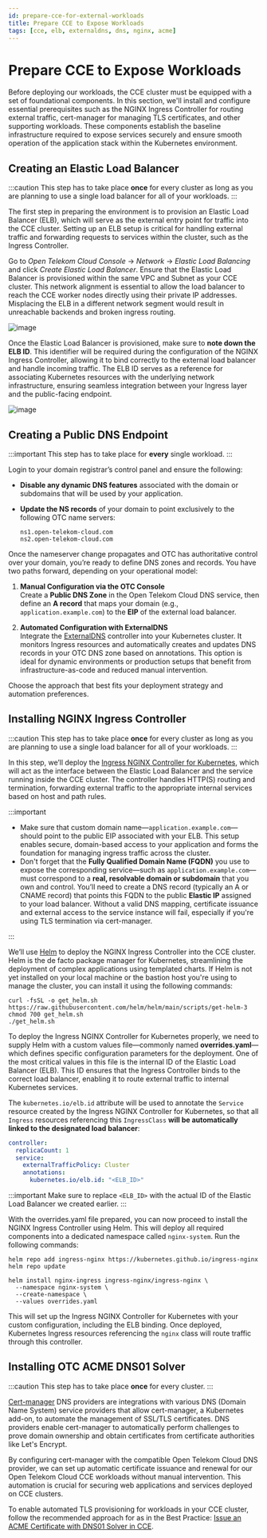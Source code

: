 ```yaml
---
id: prepare-cce-for-external-workloads
title: Prepare CCE to Expose Workloads
tags: [cce, elb, externaldns, dns, nginx, acme]
---
```


# Prepare CCE to Expose Workloads

Before deploying our workloads, the CCE cluster must be equipped with a set of foundational components. In this section, we'll install and configure essential prerequisites such as the NGINX Ingress Controller for routing external traffic, cert-manager for managing TLS certificates, and other supporting workloads. These components establish the baseline infrastructure required to expose services securely and ensure smooth operation of the application stack within the Kubernetes environment.

## Creating an Elastic Load Balancer

:::caution
This step has to take place **once** for every cluster as long as you are planning to use a single load balancer for all of your workloads.
:::

The first step in preparing the environment is to provision an Elastic Load Balancer (ELB), which will serve as the external entry point for traffic into the CCE cluster. Setting up an ELB setup is critical for handling external traffic and forwarding requests to services within the cluster, such as the Ingress Controller.

Go to *Open Telekom Cloud Console* -> *Network* -> *Elastic Load Balancing* and click *Create Elastic Load Balancer*. Ensure that the Elastic Load Balancer is provisioned within the same VPC and Subnet as your CCE cluster. This network alignment is essential to allow the load balancer to reach the CCE worker nodes directly using their private IP addresses. Misplacing the ELB in a different network segment would result in unreachable backends and broken ingress routing.

![image](/img/docs/blueprints/by-use-case/security/zitadel/Screenshot_from_2025-04-16_08-06-28.png)

Once the Elastic Load Balancer is provisioned, make sure to **note down the ELB ID**. This identifier will be required during the configuration of the NGINX Ingress Controller, allowing it to bind correctly to the external load balancer and handle incoming traffic. The ELB ID serves as a reference for associating Kubernetes resources with the underlying network infrastructure, ensuring seamless integration between your Ingress layer and the public-facing endpoint.

![image](/img/docs/blueprints/by-use-case/security/keycloak/SCR-20231211-i88.png)

## Creating a Public DNS Endpoint

:::important
This step has to take place for **every** single workload.
:::

Login to your domain registrar’s control panel and ensure the following:

- **Disable any dynamic DNS features** associated with the domain or subdomains that will be used by your application.
- **Update the NS records** of your domain to point exclusively to the following OTC name servers:
  
  ```
  ns1.open-telekom-cloud.com
  ns2.open-telekom-cloud.com
  ```

Once the nameserver change propagates and OTC has authoritative control over your domain, you’re ready to define DNS zones and records. You have two paths forward, depending on your operational model:

1. **Manual Configuration via the OTC Console**  
   Create a **Public DNS Zone** in the Open Telekom Cloud DNS service, then define an **A record** that maps your domain (e.g., `application.example.com`) to the **EIP** of the external load balancer.

2. **Automated Configuration with ExternalDNS**  
   Integrate the [ExternalDNS](https://github.com/kubernetes-sigs/external-dns) controller into your Kubernetes cluster. It monitors Ingress resources and automatically creates and updates DNS records in your OTC DNS zone based on annotations. This option is ideal for dynamic environments or production setups that benefit from infrastructure-as-code and reduced manual intervention.

Choose the approach that best fits your deployment strategy and automation preferences.

## Installing NGINX Ingress Controller

:::caution
This step has to take place **once** for every cluster as long as you are planning to use a single load balancer for all of your workloads.
:::

In this step, we’ll deploy the [Ingress NGINX Controller for Kubernetes](https://github.com/kubernetes/ingress-nginx), which will act as the interface between the Elastic Load Balancer and the service running inside the CCE cluster. The controller handles HTTP(S) routing and termination, forwarding external traffic to the appropriate internal services based on host and path rules. 

:::important

- Make sure that custom domain name—`application.example.com`—should point to the public EIP associated with your ELB. This setup enables secure, domain-based access to your application and forms the foundation for managing ingress traffic across the cluster.
- Don't forget that the **Fully Qualified Domain Name (FQDN)** you use to expose the corresponding service—such as `application.example.com`—must correspond to a **real, resolvable domain or subdomain** that you own and control. You’ll need to create a DNS record (typically an A or CNAME record) that points this FQDN to the public **Elastic IP** assigned to your load balancer. Without a valid DNS mapping, certificate issuance and external access to the service instance will fail, especially if you're using TLS termination via cert-manager.

:::

We’ll use [Helm](https://helm.sh/) to deploy the NGINX Ingress Controller into the CCE cluster. Helm is the de facto package manager for Kubernetes, streamlining the deployment of complex applications using templated charts. If Helm is not yet installed on your local machine or the bastion host you're using to manage the cluster, you can install it using the following commands:

```shell
curl -fsSL -o get_helm.sh https://raw.githubusercontent.com/helm/helm/main/scripts/get-helm-3
chmod 700 get_helm.sh
./get_helm.sh
```

To deploy the Ingress NGINX Controller for Kubernetes properly, we need to supply Helm with a custom values file—commonly named **overrides.yaml**—which defines specific configuration parameters for the deployment. One of the most critical values in this file is the internal ID of the Elastic Load Balancer (ELB). This ID ensures that the Ingress Controller binds to the correct load balancer, enabling it to route external traffic to internal Kubernetes services.

The `kubernetes.io/elb.id` attribute will be used to annotate the `Service` resource created by the Ingress NGINX Controller for Kubernetes, so that all `Ingress` resources referencing this `IngressClass` **will be automatically linked to the designated load balancer**:

```yaml title="overrides.yaml" linenos="" emphasize-lines="6"
controller:
  replicaCount: 1
  service:
    externalTrafficPolicy: Cluster
    annotations:
      kubernetes.io/elb.id: "<ELB_ID>"
```

:::important
Make sure to replace `<ELB_ID>` with the actual ID of the Elastic Load Balancer we created earlier.
:::

With the overrides.yaml file prepared, you can now proceed to install the NGINX Ingress Controller using Helm. This will deploy all required components into a dedicated namespace called `nginx-system`. Run the following commands:

```shell
helm repo add ingress-nginx https://kubernetes.github.io/ingress-nginx
helm repo update

helm install nginx-ingress ingress-nginx/ingress-nginx \
  --namespace nginx-system \
  --create-namespace \
  --values overrides.yaml

```

This will set up the Ingress NGINX Controller for Kubernetes with your custom configuration, including the ELB binding. Once deployed, Kubernetes Ingress resources referencing the `nginx` class will route traffic through this controller.

## Installing OTC ACME DNS01 Solver

:::caution
This step has to take place **once** for every cluster.
:::

[Cert-manager](https://cert-manager.io/) DNS providers are integrations with various DNS (Domain Name System) service providers that allow cert-manager, a Kubernetes add-on, to automate the management of SSL/TLS certificates. DNS providers enable cert-manager to automatically perform challenges to prove domain ownership and obtain certificates from certificate authorities like Let's Encrypt.

By configuring cert-manager with the compatible Open Telekom Cloud DNS provider, we can set up automatic certificate issuance and renewal for our Open Telekom Cloud CCE workloads without manual intervention. This automation is crucial for securing web applications and services deployed on CCE clusters.

To enable automated TLS provisioning for workloads in your CCE cluster, follow the recommended approach for as in the Best Practice: [Issue an ACME Certificate with DNS01 Solver in CCE](/docs/best-practices/containers/cloud-container-engine/issue-an-acme-certificate-with-dns01-solver-in-cce.md).
